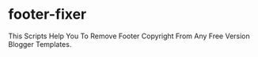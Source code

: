# footer-fixer
This Scripts Help You To Remove Footer Copyright From Any Free Version Blogger Templates.
